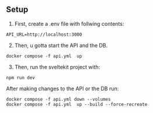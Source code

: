 ## Setup
1. First, create a .env file with follwing contents:
```
API_URL=http://localhost:3000
```
2. Then, u gotta start the API and the DB. 

```
docker compose -f api.yml  up 
```
3. Then, run the sveltekit project with:
```
npm run dev
```

After making changes to the API or the DB run:
```
docker compose -f api.yml down --volumes
docker compose -f api.yml  up --build --force-recreate
```
